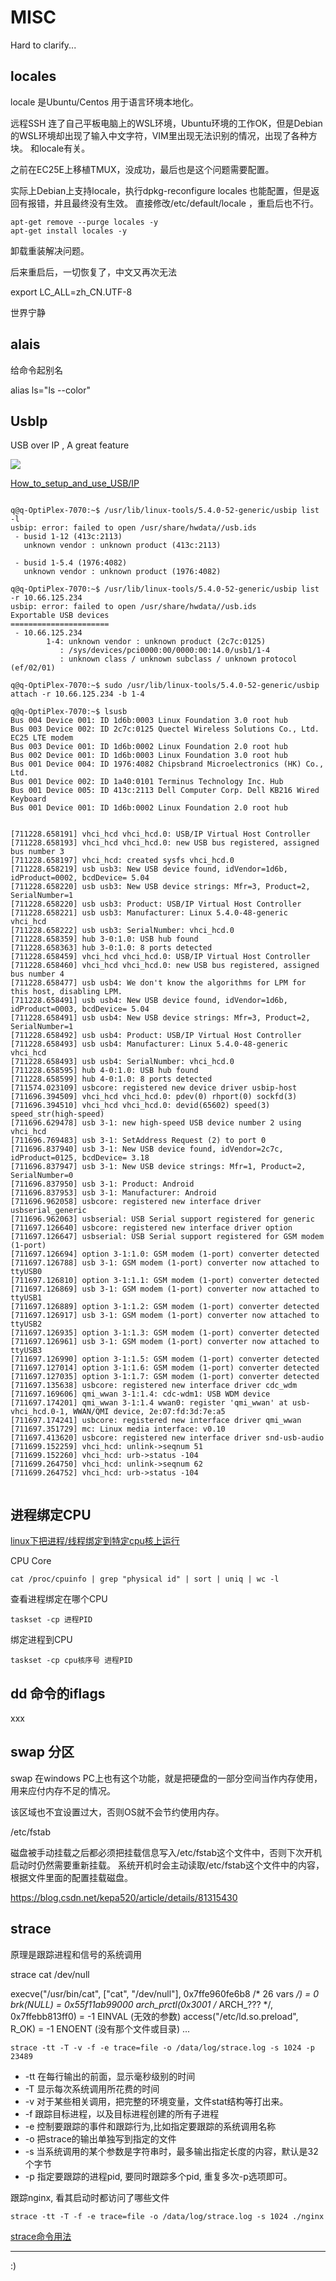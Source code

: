 MISC
=====

Hard to clarify...

locales
----

locale 是Ubuntu/Centos 用于语言环境本地化。

远程SSH 连了自己平板电脑上的WSL环境，Ubuntu环境的工作OK，但是Debian的WSL环境却出现了输入中文字符，VIM里出现无法识别的情况，出现了各种方块。
和locale有关。

之前在EC25E上移植TMUX，没成功，最后也是这个问题需要配置。

实际上Debian上支持locale，执行dpkg-reconfigure locales 也能配置，但是返回有报错，并且最终没有生效。
直接修改/etc/default/locale ，重启后也不行。

	apt-get remove --purge locales -y
	apt-get install locales -y

卸载重装解决问题。


后来重启后，一切恢复了，中文又再次无法


export LC_ALL=zh_CN.UTF-8

世界宁静

alais
-----

给命令起别名

alias ls="ls --color"


UsbIp
-----

USB over IP , A great feature

![](Usbip.png)

[How_to_setup_and_use_USB/IP](https://developer.ridgerun.com/wiki/index.php?title=How_to_setup_and_use_USB/IP)

```Example 

q@q-OptiPlex-7070:~$ /usr/lib/linux-tools/5.4.0-52-generic/usbip list -l
usbip: error: failed to open /usr/share/hwdata//usb.ids
 - busid 1-12 (413c:2113)
   unknown vendor : unknown product (413c:2113)

 - busid 1-5.4 (1976:4082)
   unknown vendor : unknown product (1976:4082)

q@q-OptiPlex-7070:~$ /usr/lib/linux-tools/5.4.0-52-generic/usbip list -r 10.66.125.234
usbip: error: failed to open /usr/share/hwdata//usb.ids
Exportable USB devices
======================
 - 10.66.125.234
        1-4: unknown vendor : unknown product (2c7c:0125)
           : /sys/devices/pci0000:00/0000:00:14.0/usb1/1-4
           : unknown class / unknown subclass / unknown protocol (ef/02/01)

q@q-OptiPlex-7070:~$ sudo /usr/lib/linux-tools/5.4.0-52-generic/usbip attach -r 10.66.125.234 -b 1-4

q@q-OptiPlex-7070:~$ lsusb
Bus 004 Device 001: ID 1d6b:0003 Linux Foundation 3.0 root hub
Bus 003 Device 002: ID 2c7c:0125 Quectel Wireless Solutions Co., Ltd. EC25 LTE modem
Bus 003 Device 001: ID 1d6b:0002 Linux Foundation 2.0 root hub
Bus 002 Device 001: ID 1d6b:0003 Linux Foundation 3.0 root hub
Bus 001 Device 004: ID 1976:4082 Chipsbrand Microelectronics (HK) Co., Ltd.
Bus 001 Device 002: ID 1a40:0101 Terminus Technology Inc. Hub
Bus 001 Device 005: ID 413c:2113 Dell Computer Corp. Dell KB216 Wired Keyboard
Bus 001 Device 001: ID 1d6b:0002 Linux Foundation 2.0 root hub


[711228.658191] vhci_hcd vhci_hcd.0: USB/IP Virtual Host Controller
[711228.658193] vhci_hcd vhci_hcd.0: new USB bus registered, assigned bus number 3
[711228.658197] vhci_hcd: created sysfs vhci_hcd.0
[711228.658219] usb usb3: New USB device found, idVendor=1d6b, idProduct=0002, bcdDevice= 5.04
[711228.658220] usb usb3: New USB device strings: Mfr=3, Product=2, SerialNumber=1
[711228.658220] usb usb3: Product: USB/IP Virtual Host Controller
[711228.658221] usb usb3: Manufacturer: Linux 5.4.0-48-generic vhci_hcd
[711228.658222] usb usb3: SerialNumber: vhci_hcd.0
[711228.658359] hub 3-0:1.0: USB hub found
[711228.658363] hub 3-0:1.0: 8 ports detected
[711228.658459] vhci_hcd vhci_hcd.0: USB/IP Virtual Host Controller
[711228.658460] vhci_hcd vhci_hcd.0: new USB bus registered, assigned bus number 4
[711228.658477] usb usb4: We don't know the algorithms for LPM for this host, disabling LPM.
[711228.658491] usb usb4: New USB device found, idVendor=1d6b, idProduct=0003, bcdDevice= 5.04
[711228.658491] usb usb4: New USB device strings: Mfr=3, Product=2, SerialNumber=1
[711228.658492] usb usb4: Product: USB/IP Virtual Host Controller
[711228.658493] usb usb4: Manufacturer: Linux 5.4.0-48-generic vhci_hcd
[711228.658493] usb usb4: SerialNumber: vhci_hcd.0
[711228.658595] hub 4-0:1.0: USB hub found
[711228.658599] hub 4-0:1.0: 8 ports detected
[711574.023109] usbcore: registered new device driver usbip-host
[711696.394509] vhci_hcd vhci_hcd.0: pdev(0) rhport(0) sockfd(3)
[711696.394510] vhci_hcd vhci_hcd.0: devid(65602) speed(3) speed_str(high-speed)
[711696.629478] usb 3-1: new high-speed USB device number 2 using vhci_hcd
[711696.769483] usb 3-1: SetAddress Request (2) to port 0
[711696.837940] usb 3-1: New USB device found, idVendor=2c7c, idProduct=0125, bcdDevice= 3.18
[711696.837947] usb 3-1: New USB device strings: Mfr=1, Product=2, SerialNumber=0
[711696.837950] usb 3-1: Product: Android
[711696.837953] usb 3-1: Manufacturer: Android
[711696.962058] usbcore: registered new interface driver usbserial_generic
[711696.962063] usbserial: USB Serial support registered for generic
[711697.126640] usbcore: registered new interface driver option
[711697.126647] usbserial: USB Serial support registered for GSM modem (1-port)
[711697.126694] option 3-1:1.0: GSM modem (1-port) converter detected
[711697.126788] usb 3-1: GSM modem (1-port) converter now attached to ttyUSB0
[711697.126810] option 3-1:1.1: GSM modem (1-port) converter detected
[711697.126869] usb 3-1: GSM modem (1-port) converter now attached to ttyUSB1
[711697.126889] option 3-1:1.2: GSM modem (1-port) converter detected
[711697.126917] usb 3-1: GSM modem (1-port) converter now attached to ttyUSB2
[711697.126935] option 3-1:1.3: GSM modem (1-port) converter detected
[711697.126961] usb 3-1: GSM modem (1-port) converter now attached to ttyUSB3
[711697.126990] option 3-1:1.5: GSM modem (1-port) converter detected
[711697.127014] option 3-1:1.6: GSM modem (1-port) converter detected
[711697.127035] option 3-1:1.7: GSM modem (1-port) converter detected
[711697.135638] usbcore: registered new interface driver cdc_wdm
[711697.169606] qmi_wwan 3-1:1.4: cdc-wdm1: USB WDM device
[711697.174201] qmi_wwan 3-1:1.4 wwan0: register 'qmi_wwan' at usb-vhci_hcd.0-1, WWAN/QMI device, 2e:07:fd:3d:7e:a5
[711697.174241] usbcore: registered new interface driver qmi_wwan
[711697.351729] mc: Linux media interface: v0.10
[711697.413620] usbcore: registered new interface driver snd-usb-audio
[711699.152259] vhci_hcd: unlink->seqnum 51
[711699.152260] vhci_hcd: urb->status -104
[711699.264750] vhci_hcd: unlink->seqnum 62
[711699.264752] vhci_hcd: urb->status -104


```

进程绑定CPU
----


[linux下把进程/线程绑定到特定cpu核上运行](https://blog.csdn.net/guotianqing/article/details/80958281)

CPU Core

	cat /proc/cpuinfo | grep "physical id" | sort | uniq | wc -l

查看进程绑定在哪个CPU
	
	taskset -cp 进程PID

绑定进程到CPU
	
	taskset -cp cpu核序号 进程PID


dd 命令的iflags
-----

xxx

swap 分区
-----

swap 在windows PC上也有这个功能，就是把硬盘的一部分空间当作内存使用，用来应付内存不足的情况。

该区域也不宜设置过大，否则OS就不会节约使用内存。

/etc/fstab

磁盘被手动挂载之后都必须把挂载信息写入/etc/fstab这个文件中，否则下次开机启动时仍然需要重新挂载。
系统开机时会主动读取/etc/fstab这个文件中的内容，根据文件里面的配置挂载磁盘。

https://blog.csdn.net/kepa520/article/details/81315430


strace
----

原理是跟踪进程和信号的系统调用


strace cat /dev/null

execve("/usr/bin/cat", ["cat", "/dev/null"], 0x7ffe960fe6b8 /* 26 vars */) = 0
brk(NULL)                               = 0x55f11ab99000
arch_prctl(0x3001 /* ARCH_??? */, 0x7ffebb813ff0) = -1 EINVAL (无效的参数)
access("/etc/ld.so.preload", R_OK)      = -1 ENOENT (没有那个文件或目录)
...


	strace -tt -T -v -f -e trace=file -o /data/log/strace.log -s 1024 -p 23489

- -tt 在每行输出的前面，显示毫秒级别的时间
- -T 显示每次系统调用所花费的时间
- -v 对于某些相关调用，把完整的环境变量，文件stat结构等打出来。
- -f 跟踪目标进程，以及目标进程创建的所有子进程
- -e 控制要跟踪的事件和跟踪行为,比如指定要跟踪的系统调用名称
- -o 把strace的输出单独写到指定的文件
- -s 当系统调用的某个参数是字符串时，最多输出指定长度的内容，默认是32个字节
- -p 指定要跟踪的进程pid, 要同时跟踪多个pid, 重复多次-p选项即可。

跟踪nginx, 看其启动时都访问了哪些文件

	strace -tt -T -f -e trace=file -o /data/log/strace.log -s 1024 ./nginx

[strace命令用法](https://blog.csdn.net/cs729298/article/details/81906375)


-------------------------

:)
